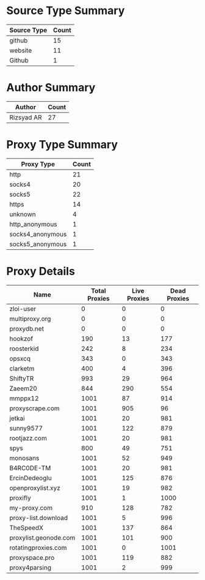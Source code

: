 # Source Type Summary

| Source Type | Count |
|-------------|-------|
| github | 15 |
| website | 11 |
| Github | 1 |


# Author Summary

| Author | Count |
|--------|-------|
| Rizsyad AR | 27 |


# Proxy Type Summary

| Proxy Type | Count |
|------------|-------|
| http | 21 |
| socks4 | 20 |
| socks5 | 22 |
| https | 14 |
| unknown | 4 |
| http_anonymous | 1 |
| socks4_anonymous | 1 |
| socks5_anonymous | 1 |


# Proxy Details

| Name | Total Proxies | Live Proxies | Dead Proxies |
|------|---------------|--------------|---------------|
| zloi-user | 0 | 0 | 0 |
| multiproxy.org | 0 | 0 | 0 |
| proxydb.net | 0 | 0 | 0 |
| hookzof | 190 | 13 | 177 |
| roosterkid | 242 | 8 | 234 |
| opsxcq | 343 | 0 | 343 |
| clarketm | 400 | 4 | 396 |
| ShiftyTR | 993 | 29 | 964 |
| Zaeem20 | 844 | 290 | 554 |
| mmppx12 | 1001 | 87 | 914 |
| proxyscrape.com | 1001 | 905 | 96 |
| jetkai | 1001 | 20 | 981 |
| sunny9577 | 1001 | 122 | 879 |
| rootjazz.com | 1001 | 20 | 981 |
| spys | 800 | 49 | 751 |
| monosans | 1001 | 52 | 949 |
| B4RC0DE-TM | 1001 | 20 | 981 |
| ErcinDedeoglu | 1001 | 125 | 876 |
| openproxylist.xyz | 1001 | 19 | 982 |
| proxifly | 1001 | 1 | 1000 |
| my-proxy.com | 910 | 128 | 782 |
| proxy-list.download | 1001 | 5 | 996 |
| TheSpeedX | 1001 | 137 | 864 |
| proxylist.geonode.com | 1001 | 101 | 900 |
| rotatingproxies.com | 1001 | 0 | 1001 |
| proxyspace.pro | 1001 | 119 | 882 |
| proxy4parsing | 1001 | 2 | 999 |
